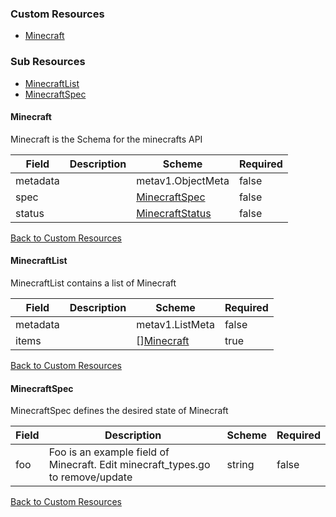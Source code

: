 
### Custom Resources

* [Minecraft](#minecraft)

### Sub Resources

* [MinecraftList](#minecraftlist)
* [MinecraftSpec](#minecraftspec)

#### Minecraft

Minecraft is the Schema for the minecrafts API

| Field | Description | Scheme | Required |
| ----- | ----------- | ------ | -------- |
| metadata |  | metav1.ObjectMeta | false |
| spec |  | [MinecraftSpec](#minecraftspec) | false |
| status |  | [MinecraftStatus](#minecraftstatus) | false |

[Back to Custom Resources](#custom-resources)

#### MinecraftList

MinecraftList contains a list of Minecraft

| Field | Description | Scheme | Required |
| ----- | ----------- | ------ | -------- |
| metadata |  | metav1.ListMeta | false |
| items |  | [][Minecraft](#minecraft) | true |

[Back to Custom Resources](#custom-resources)

#### MinecraftSpec

MinecraftSpec defines the desired state of Minecraft

| Field | Description | Scheme | Required |
| ----- | ----------- | ------ | -------- |
| foo | Foo is an example field of Minecraft. Edit minecraft_types.go to remove/update | string | false |

[Back to Custom Resources](#custom-resources)
